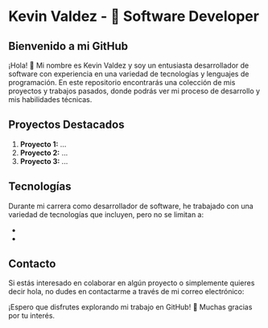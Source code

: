 # Kevin Valdez - 🚀 Software Developer

## Bienvenido a mi GitHub

¡Hola! 👋 Mi nombre es Kevin Valdez y soy un entusiasta desarrollador de software con experiencia en una variedad de tecnologías y lenguajes de programación. En este repositorio encontrarás una colección de mis proyectos y trabajos pasados, donde podrás ver mi proceso de desarrollo y mis habilidades técnicas.

## Proyectos Destacados

1. **Proyecto 1:** ...
2. **Proyecto 2:** ...
3. **Proyecto 3:** ...

## Tecnologías

Durante mi carrera como desarrollador de software, he trabajado con una variedad de tecnologías que incluyen, pero no se limitan a:


-
-

## Contacto

Si estás interesado en colaborar en algún proyecto o simplemente quieres decir hola, no dudes en contactarme a través de mi correo electrónico: 

¡Espero que disfrutes explorando mi trabajo en GitHub! 🎉 Muchas gracias por tu interés.
